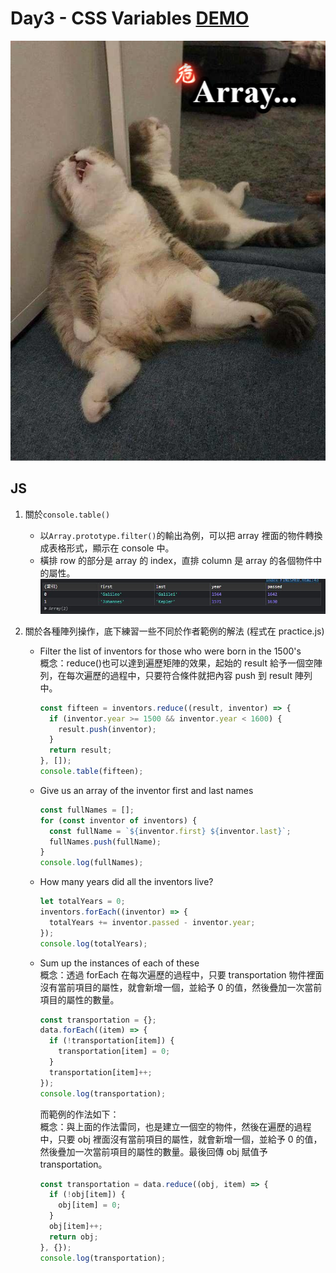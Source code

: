 # Day3 - CSS Variables [DEMO]()

![](./screen.png)

## JS

1. 關於`console.table()` <br>

   - 以`Array.prototype.filter()`的輸出為例，可以把 array 裡面的物件轉換成表格形式，顯示在 console 中。
   - 橫排 row 的部分是 array 的 index，直排 column 是 array 的各個物件中的屬性。
     ![](./console.table.JPG)

2. 關於各種陣列操作，底下練習一些不同於作者範例的解法 (程式在 practice.js) <br>

   - Filter the list of inventors for those who were born in the 1500's<br>
     概念：reduce()也可以達到遍歷矩陣的效果，起始的 result 給予一個空陣列，在每次遍歷的過程中，只要符合條件就把內容 push 到 result 陣列中。<br>
     ```javascript
     const fifteen = inventors.reduce((result, inventor) => {
       if (inventor.year >= 1500 && inventor.year < 1600) {
         result.push(inventor);
       }
       return result;
     }, []);
     console.table(fifteen);
     ```
   - Give us an array of the inventor first and last names
     ```javascript
     const fullNames = [];
     for (const inventor of inventors) {
       const fullName = `${inventor.first} ${inventor.last}`;
       fullNames.push(fullName);
     }
     console.log(fullNames);
     ```
   - How many years did all the inventors live?
     ```javascript
     let totalYears = 0;
     inventors.forEach((inventor) => {
       totalYears += inventor.passed - inventor.year;
     });
     console.log(totalYears);
     ```
   - Sum up the instances of each of these<br>
     概念：透過 forEach 在每次遍歷的過程中，只要 transportation 物件裡面沒有當前項目的屬性，就會新增一個，並給予 0 的值，然後疊加一次當前項目的屬性的數量。<br>

     ```javascript
     const transportation = {};
     data.forEach((item) => {
       if (!transportation[item]) {
         transportation[item] = 0;
       }
       transportation[item]++;
     });
     console.log(transportation);
     ```

     而範例的作法如下：<br>
     概念：與上面的作法雷同，也是建立一個空的物件，然後在遍歷的過程中，只要 obj 裡面沒有當前項目的屬性，就會新增一個，並給予 0 的值，然後疊加一次當前項目的屬性的數量。最後回傳 obj 賦值予 transportation。

     ```javascript
     const transportation = data.reduce((obj, item) => {
       if (!obj[item]) {
         obj[item] = 0;
       }
       obj[item]++;
       return obj;
     }, {});
     console.log(transportation);
     ```
